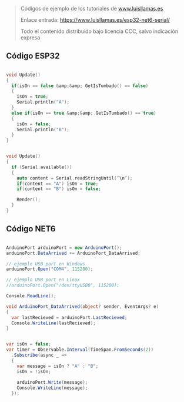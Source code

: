 > Códigos de ejemplo de los tutoriales de www.luisllamas.es
>
> Enlace entrada: https://www.luisllamas.es/esp32-net6-serial/
>
> Todo el contenido distribuido bajo licencia CCC, salvo indicación expresa


## Código ESP32
```cpp
void Update()
{
  if(isOn == false &amp;&amp; GetIsTumbado() == false)
  {
    isOn = true;
    Serial.println("A");
  }
  else if(isOn == true &amp;&amp; GetIsTumbado() == true)
  {
    isOn = false;
    Serial.println("B");
  }
}
```

```cpp
void Update()
{
  if (Serial.available())
  {
    auto content = Serial.readStringUntil(‘\n’);
    if(content == "A") isOn = true;
    if(content == "B") isOn = false;

    Render();
  }
}
```



## Código NET6
```csharp
ArduinoPort arduinoPort = new ArduinoPort();
arduinoPort.DataArrived += ArduinoPort_DataArrived;

// ejemplo USB port en Windows
arduinoPort.Open("COM4", 115200);

// ejemplo USB port en Linux
//arduinoPort.Open("/dev/ttyUSB0", 115200);

Console.ReadLine();

void ArduinoPort_DataArrived(object? sender, EventArgs? e)
{
  var lastRecieved = arduinoPort.LastRecieved;
  Console.WriteLine(lastRecieved);
}
```

```csharp
var isOn = false;
var timer = Observable.Interval(TimeSpan.FromSeconds(2))
  .Subscribe(async _ =>
  {
    var message = isOn ? "A" : "B";
    isOn = !isOn;
    
    arduinoPort.Write(message);
    Console.WriteLine(message);
  });
```


